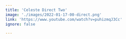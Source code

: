 ```yaml
---
title: 'Celeste Direct Two'
image: './images/2022-01-17-00-direct.png'
link: 'https://www.youtube.com/watch?v=puhizmqJ3Cc'
ignore: false

---
```

